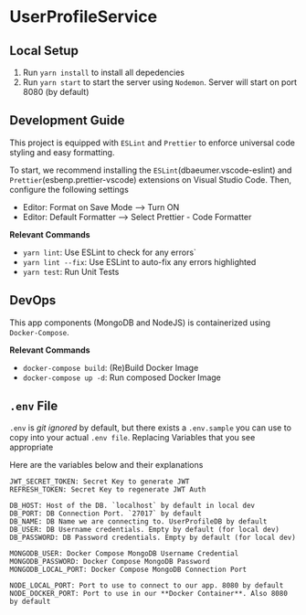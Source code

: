# UserProfileService

## Local Setup

1. Run `yarn install` to install all depedencies
2. Run `yarn start` to start the server using `Nodemon`. Server will start on port 8080 (by default)

## Development Guide

This project is equipped with `ESLint` and `Prettier` to enforce universal code styling and easy formatting.

To start, we recommend installing the `ESLint`(dbaeumer.vscode-eslint) and `Prettier`(esbenp.prettier-vscode) extensions on Visual Studio Code. Then, configure the following settings

- Editor: Format on Save Mode --> Turn ON
- Editor: Default Formatter --> Select Prettier - Code Formatter

**Relevant Commands**

- `yarn lint`: Use ESLint to check for any errors`
- `yarn lint --fix`: Use ESLint to auto-fix any errors highlighted
- `yarn test`: Run Unit Tests

## DevOps

This app components (MongoDB and NodeJS) is containerized using `Docker-Compose`.

**Relevant Commands**

- `docker-compose build`: (Re)Build Docker Image
- `docker-compose up -d`: Run composed Docker Image

## `.env` File

`.env` is _git ignored_ by default, but there exists a `.env.sample` you can use to copy into your actual `.env file`. Replacing Variables that you see appropriate

Here are the variables below and their explanations

```
JWT_SECRET_TOKEN: Secret Key to generate JWT
REFRESH_TOKEN: Secret Key to regenerate JWT Auth

DB_HOST: Host of the DB. `localhost` by default in local dev
DB_PORT: DB Connection Port. `27017` by default
DB_NAME: DB Name we are connecting to. UserProfileDB by default
DB_USER: DB Username credentials. Empty by default (for local dev)
DB_PASSWORD: DB Password credentials. Empty by default (for local dev)

MONGODB_USER: Docker Compose MongoDB Username Credential
MONGODB_PASSWORD: Docker Compose MongoDB Password
MONGODB_LOCAL_PORT: Docker Compose MongoDB Connection Port

NODE_LOCAL_PORT: Port to use to connect to our app. 8080 by default
NODE_DOCKER_PORT: Port to use in our **Docker Container**. Also 8080 by default
```
